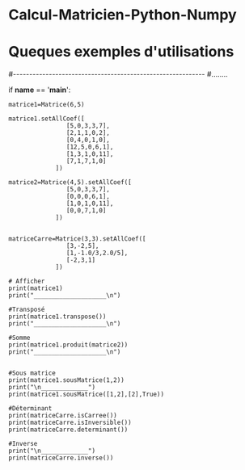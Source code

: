
# Calcul-Matricien-Python-Numpy



# Queques exemples d'utilisations
#-----------------------------------------------------------
#........

if __name__ == '__main__':

	matrice1=Matrice(6,5)
	
	matrice1.setAllCoef([
	             	[5,0,3,3,7],
	             	[2,1,1,0,2],
	             	[0,4,0,1,0],
	             	[12,5,0,6,1],
	             	[1,3,1,0,11],
	             	[7,1,7,1,0]
	             ])

	matrice2=Matrice(4,5).setAllCoef([
	             	[5,0,3,3,7],
	             	[0,0,0,6,1],
	             	[1,0,1,0,11],
	             	[0,0,7,1,0]
	             ])


	matriceCarre=Matrice(3,3).setAllCoef([
	             	[3,-2,5],
	             	[1,-1.0/3,2.0/5],
	             	[-2,3,1]
	             ])

	# Afficher
	print(matrice1)
	print("____________________\n")

	#Transposé
	print(matrice1.transpose())
	print("____________________\n")

	#Somme
	print(matrice1.produit(matrice2))
	print("____________________\n")


	#Sous matrice
	print(matrice1.sousMatrice(1,2))
	print("\n_____________")
	print(matrice1.sousMatrice([1,2],[2],True))

	#Déterminant
	print(matriceCarre.isCarree())
	print(matriceCarre.isInversible())
	print(matriceCarre.determinant())

	#Inverse
	print("\n_____________")
	print(matriceCarre.inverse())
